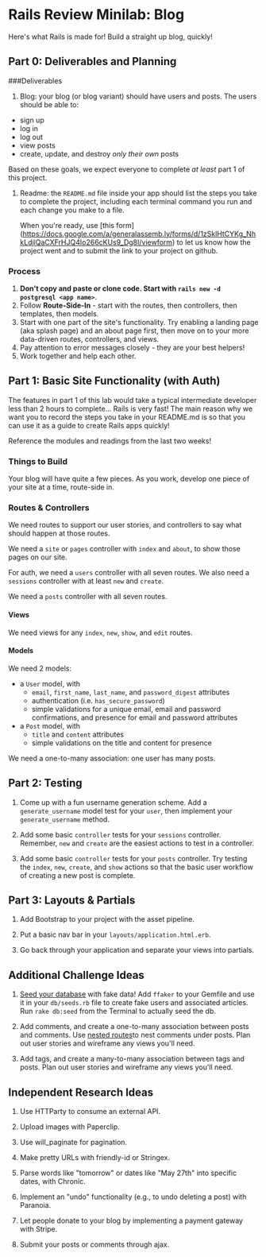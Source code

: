 # Rails Review Minilab: Blog

Here's what Rails is made for! Build a straight up blog, quickly!  

## Part 0: Deliverables and Planning

###Deliverables

1. Blog: your blog (or blog variant) should have users and posts. The users should be able to:

  * sign up
  * log in
  * log out
  * view posts
  * create, update, and destroy *only their own* posts
 
   Based on these goals, we expect everyone to complete *at least* part 1 of this project. 

1. Readme: the `README.md` file inside your app should list the steps you take to complete the project, including each terminal command you run and each change you make to a file.

   When you're ready, use [this form] (https://docs.google.com/a/generalassemb.ly/forms/d/1zSklHtCYKg_NhkLdjlQaCXFrHJQ4Io266cKUs9_Dg8I/viewform) to let us know how the project went and to submit the link to your project on github.


### Process

1. **Don't copy and paste or clone code. Start with `rails new -d postgresql <app name>`**.
1. Follow **Route-Side-In** - start with the routes, then controllers, then templates, then models.
1. Start with one part of the site's functionality. Try enabling a landing page (aka splash page) and an about page first, then move on to your more data-driven routes, controllers, and views.
1. Pay attention to error messages closely - they are your best helpers!
1. Work together and help each other.

## Part 1: Basic Site Functionality (with Auth)

The features in part 1 of this lab would take a typical intermediate developer less than 2 hours to complete... Rails is very fast!  The main reason why we want you to record the steps you take in your README.md is so that you can use it as a guide to create Rails apps quickly!

Reference the modules and readings from the last two weeks!

### Things to Build

Your blog will have quite a few pieces. As you work, develop one piece of your site at a time, route-side in.

### Routes & Controllers

We need routes to support our user stories, and controllers to say what should happen at those routes.

We need a `site` or `pages` controller with `index` and `about`, to show those pages on our site.

For auth, we need a `users` controller with all seven routes. We also need a `sessions` controller with at least `new` and `create`.

We need a `posts` controller with all seven routes.   

#### Views

We need views for any `index`, `new`, `show`, and `edit` routes.

#### Models

We need 2 models: 
  * a `User` model, with
    * `email`, `first_name`, `last_name`, and `password_digest` attributes
    * authentication (i.e. `has_secure_password`)
    * simple validations for a unique email, email and password confirmations, and presence for email and password attributes
  * a `Post` model, with
    * `title` and `content` attributes
    * simple validations on the title and content for presence

We need a one-to-many association: one user has many posts.


## Part 2: Testing

1. Come up with a fun username generation scheme. Add a `generate_username` model test for your `user`, then implement your `generate_username` method.

1. Add some basic `controller` tests for your `sessions` controller. Remember, `new` and `create` are the easiest actions to test in a controller.

1. Add some basic `controller` tests for your `posts` controller. Try testing the `index`, `new`, `create`, and `show` actions so that the basic user workflow of creating a new post is complete.

## Part 3: Layouts & Partials

1. Add Bootstrap to your project with the asset pipeline.

1. Put a basic nav bar in your `layouts/application.html.erb`. 

1. Go back through your application and separate your views into partials.

## Additional Challenge Ideas

1. [Seed your database](https://github.com/sf-wdi-19-20/modules/tree/master/w7_d4_2_testing#cool-tool-ffaker) with fake data! Add `ffaker` to your Gemfile and use it in your `db/seeds.rb` file to create fake users and associated articles.  Run `rake db:seed` from the Terminal to actually seed the db.

1. Add comments, and create a one-to-many association between posts and comments.   Use [nested routes](http://guides.rubyonrails.org/routing.html#nested-resources)to nest comments under posts.  Plan out user stories and wireframe any views you'll need.

1. Add tags, and create a many-to-many association between tags and posts. Plan out user stories and wireframe any views you'll need.



## Independent Research Ideas  

1. Use HTTParty to consume an external API.

1. Upload images with Paperclip.

1. Use will_paginate for pagination.

1. Make pretty URLs with friendly-id or Stringex.

1. Parse words like "tomorrow" or dates like "May 27th" into specific dates,  with Chronic.

1. Implement an "undo" functionality (e.g., to undo deleting a post) with Paranoia.

1. Let people donate to your blog by implementing a payment gateway with Stripe.

1. Submit your posts or comments through ajax.
